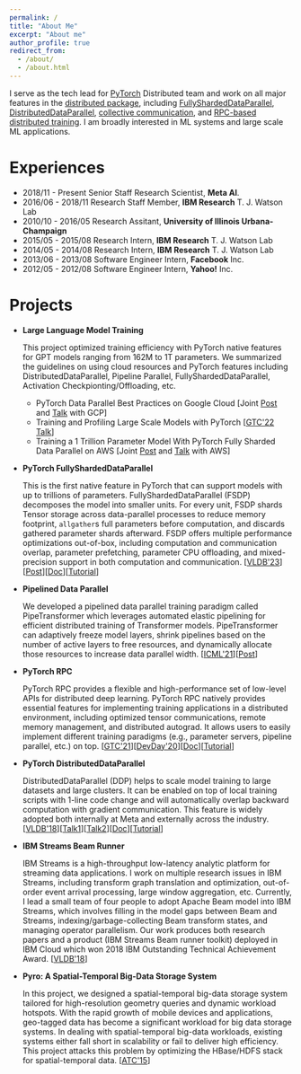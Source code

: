 ```yaml
---
permalink: /
title: "About Me"
excerpt: "About me"
author_profile: true
redirect_from:
  - /about/
  - /about.html
---
```


I serve as the tech lead for [PyTorch](https://pytorch.org/) Distributed team and work on all major features in the [distributed package](https://pytorch.org/tutorials/beginner/dist_overview.html), including [FullyShardedDataParallel](https://pytorch.org/blog/introducing-pytorch-fully-sharded-data-parallel-api/), [DistributedDataParallel](https://pytorch.org/docs/master/generated/torch.nn.parallel.DistributedDataParallel.html), [collective communication](https://pytorch.org/docs/stable/distributed.html), and [RPC-based distributed training](https://pytorch.org/docs/master/rpc.html). I am broadly interested in ML systems and large scale ML applications.

Experiences
======
* 2018/11 - Present Senior Staff Research Scientist, **Meta AI**.
* 2016/06 - 2018/11 Research Staff Member, **IBM Research** T. J. Watson Lab
* 2010/10 - 2016/05 Research Assitant, **University of Illinois Urbana-Champaign**
* 2015/05 - 2015/08 Research Intern, **IBM Research** T. J. Watson Lab
* 2014/05 - 2014/08 Research Intern, **IBM Research** T. J. Watson Lab
* 2013/06 - 2013/08 Software Engineer Intern, **Facebook** Inc.
* 2012/05 - 2012/08 Software Engineer Intern, **Yahoo!** Inc.



Projects
========

* **Large Language Model Training**

    This project optimized training efficiency with PyTorch native features for GPT models ranging from 162M to 1T parameters. We summarized the guidelines on using cloud resources and PyTorch features including DistributedDataParallel, Pipeline Parallel, FullyShardedDataParallel, Activation Checkpionting/Offloading, etc.

    * PyTorch Data Parallel Best Practices on Google Cloud [Joint [Post](https://medium.com/pytorch/pytorch-data-parallel-best-practices-on-google-cloud-6c8da2be180d) and [Talk](https://www.nvidia.com/en-us/on-demand/session/gtcspring22-s42584/) with GCP]
    * Training and Profiling Large Scale Models with PyTorch [[GTC'22 Talk](https://www.nvidia.com/en-us/on-demand/session/gtcspring22-s41986/)]
    * Training a 1 Trillion Parameter Model With PyTorch Fully Sharded Data Parallel on AWS [Joint [Post](https://medium.com/pytorch/training-a-1-trillion-parameter-model-with-pytorch-fully-sharded-data-parallel-on-aws-3ac13aa96cff) and [Talk](https://www.nvidia.com/en-us/on-demand/session/gtcspring22-s42556/) with AWS]

* **PyTorch FullyShardedDataParallel**

    This is the first native feature in PyTorch that can support models with up to trillions of parameters. FullyShardedDataParallel (FSDP) decomposes the model into smaller units. For every unit, FSDP shards Tensor storage across data-parallel processes to reduce memory footprint, `allgather`s full parameters before computation, and discards gathered parameter shards afterward. FSDP offers multiple performance optimizations out-of-box, including computation and communication overlap, parameter prefetching, parameter CPU offloading, and mixed-precision support in both computation and communication. [[VLDB'23](https://arxiv.org/pdf/2304.11277.pdf)][[Post](https://pytorch.org/blog/introducing-pytorch-fully-sharded-data-parallel-api/)][[Doc](https://pytorch.org/docs/stable/fsdp.html)][[Tutorial](https://pytorch.org/docs/stable/fsdp.html)]

* **Pipelined Data Parallel**

    We developed a pipelined data parallel training paradigm called PipeTransformer which leverages automated elastic pipelining for efficient distributed training of Transformer models. PipeTransformer can adaptively freeze model layers, shrink pipelines based on the number of active layers to free resources, and dynamically allocate those resources to increase data parallel width. [[ICML'21](https://arxiv.org/pdf/2102.03161.pdf)][[Post](https://pytorch.org/blog/pipetransformer-automated-elastic-pipelining/)]

* **PyTorch RPC**

    PyTorch RPC provides a flexible and high-performance set of low-level APIs for distributed deep learning. PyTorch RPC natively provides essential features for implementing training applications in a distributed environment, including optimized tensor communications, remote memory management, and distributed autograd. It allows users to easily implement different training paradigms (e.g., parameter servers, pipeline parallel, etc.) on top. [[GTC'21](https://www.nvidia.com/en-us/on-demand/session/gtcspring21-s31630/)][[DevDay'20](https://www.youtube.com/watch?v=bWqpf8ISk_c)][[Doc](https://pytorch.org/docs/stable/rpc.html)][[Tutorial](https://pytorch.org/tutorials/intermediate/rpc_tutorial.html)]

* **PyTorch DistributedDataParallel**

    DistributedDataParallel (DDP) helps to scale model training to large datasets and large clusters. It can be enabled on top of local training scripts with 1-line code change and will automatically overlap backward computation with gradient communication. This feature is widely adopted both internally at Meta and externally across the industry. [[VLDB'18](http://www.vldb.org/pvldb/vol13/p3005-li.pdf)][[Talk1](https://www.youtube.com/watch?v=3XUG7cjte2U)][[Talk2](https://www.bilibili.com/video/BV1MA411n7ef?p=134)][[Doc](https://pytorch.org/docs/stable/generated/torch.nn.parallel.DistributedDataParallel.html)][[Tutorial](https://pytorch.org/tutorials/intermediate/ddp_tutorial.html)]


* **IBM Streams Beam Runner**

	IBM Streams is a high-throughput low-latency analytic platform for streaming data applications. I work on multiple research issues in IBM Streams, including transform graph translation and optimization, out-of-order event arrival processing, large window aggregation, etc. Currently, I lead a small team of four people to adopt Apache Beam model into IBM Streams, which involves filling in the model gaps between Beam and Streams, indexing/garbage-collecting Beam transform states, and managing operator parallelism. Our work produces both research papers and a product (IBM Streams Beam runner toolkit) deployed in IBM Cloud which won 2018 IBM Outstanding Technical Achievement Award. [[VLDB'18](http://www.vldb.org/pvldb/vol11/p1742-li.pdf)]

* **Pyro: A Spatial-Temporal Big-Data Storage System**

	In this project, we designed a spatial-temporal big-data storage system tailored for high-resolution geometry queries and dynamic workload hotspots. With the rapid growth of mobile devices and applications, geo-tagged data has become a significant workload for big data storage systems. In dealing with spatial-temporal big-data workloads, existing systems either fall short in scalability or fail to deliver high efficiency. This project attacks this problem by optimizing the HBase/HDFS stack for spatial-temporal data. [[ATC'15](https://www.usenix.org/system/files/conference/atc15/atc15-paper-li-shen.pdf)]
